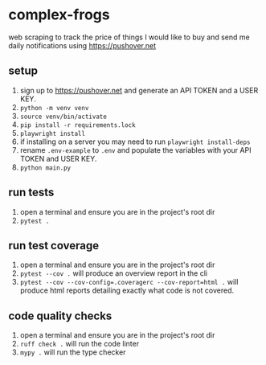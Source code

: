 # complex-frogs
web scraping to track the price of things I would like to buy and send me daily notifications using https://pushover.net

## setup
1. sign up to https://pushover.net and generate an API TOKEN and a USER KEY.
1. `python -m venv venv`
1. `source venv/bin/activate`
1. `pip install -r requirements.lock`
1. `playwright install`
1. if installing on a server you may need to run `playwright install-deps`
1. rename `.env-example` to `.env` and populate the variables with your API TOKEN and USER KEY.
1. `python main.py`

## run tests
1. open a terminal and ensure you are in the project's root dir
1. `pytest .`

## run test coverage
1. open a terminal and ensure you are in the project's root dir
1. `pytest --cov .` will produce an overview report in the cli
1. `pytest --cov --cov-config=.coveragerc --cov-report=html .` will produce html reports detailing exactly what code is not covered.

## code quality checks
1. open a terminal and ensure you are in the project's root dir
1. `ruff check .` will run the code linter
1. `mypy .` will run the type checker
